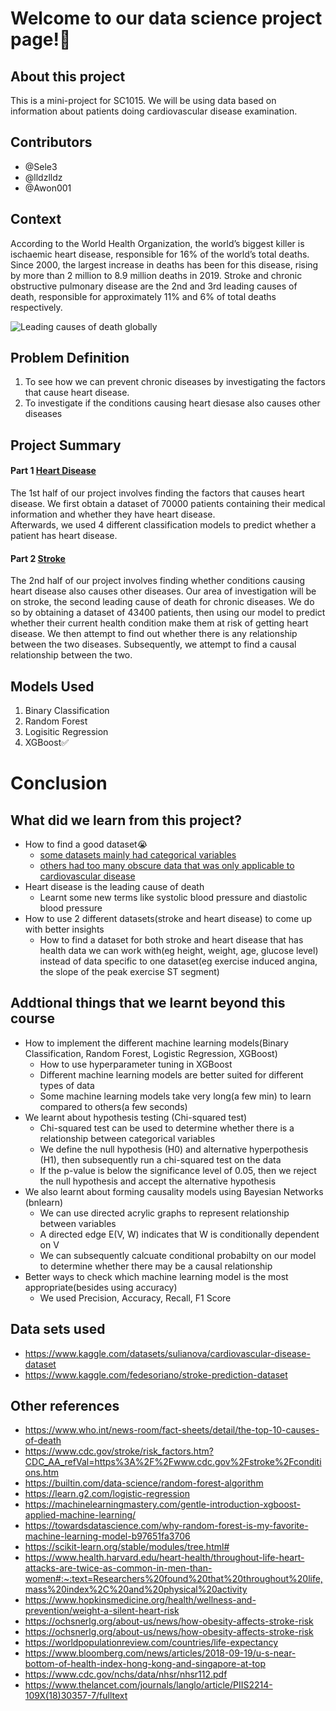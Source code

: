 # Welcome to our data science project page!:wave:


## About this project
This is a mini-project for SC1015. We will be using data based on information about patients doing cardiovascular disease examination.


## Contributors

- @Sele3 
- @lldzlldz 
- @Awon001

## Context
According to the World Health Organization, the world’s biggest killer is ischaemic heart disease, responsible for 16% of the world’s total deaths. Since 2000, the largest increase in deaths has been for this disease, rising by more than 2 million to 8.9 million deaths in 2019. Stroke and chronic obstructive pulmonary disease are the 2nd and 3rd leading causes of death, responsible for approximately 11% and 6% of total deaths respectively.

![Leading causes of death globally](https://lh3.googleusercontent.com/tsJMRht1HYVqW7F7dweI8Yb97ZdMoGrRuNzkIKbZOZ2DOf80e7em-V3XkGgO0ufCLZVCTB04p0PJBq0c3JKc-N5WeOnPAgOL3_-tBrE54XQeoynI_U9svy1LLrIRZ6-_1dRUMOM)



## Problem Definition

1. To see how we can prevent chronic diseases by investigating the factors that cause heart disease. 
2. To investigate if the conditions causing heart diesase also causes other diseases


## Project Summary 
#### Part 1 [Heart Disease](https://github.com/lldzlldz/Data-science-project/blob/main/heart_disease_EDA.ipynb)

The 1st half of our project involves finding the factors that causes heart disease. We first obtain a dataset of 70000 patients containing their medical information and whether they have heart disease.  
Afterwards, we used 4 different classification models to predict whether a patient has heart disease.

#### Part 2 [Stroke](https://github.com/lldzlldz/Data-science-project/blob/main/stroke_EDA.ipynb)

The 2nd half of our project involves finding whether conditions causing heart disease also causes other diseases. Our area of investigation will be on stroke, the second leading cause of death for chronic diseases. We do so by obtaining a dataset of 43400 patients, then using our model to predict whether their current health condition make them at risk of getting heart disease. We then attempt to find out whether there is any relationship between the two diseases. Subsequently, we attempt to find a causal relationship between the two.



## Models Used
1. Binary Classification
2. Random Forest
3. Logisitic Regression 
4. XGBoost:white_check_mark:

# Conclusion

## What did we learn from this project?
- How to find a good dataset:sob:
    - [some datasets mainly had categorical variables](https://www.kaggle.com/datasets/shivamb/netflix-shows)
    - [others had too many obscure data that was only applicable to cardiovascular disease](https://www.kaggle.com/datasets/johnsmith88/heart-disease-dataset)
- Heart disease is the leading cause of death 
    - Learnt some new terms like systolic blood pressure and diastolic blood pressure 
- How to use 2 different datasets(stroke and heart disease) to come up with better insights
    - How to find a dataset for both stroke and heart disease that has health data we can work with(eg height, weight, age, glucose level) instead of data specific to one dataset(eg exercise induced angina, the slope of the peak exercise ST segment)

## Addtional things that we learnt beyond this course
- How to implement the different machine learning models(Binary Classification, Random Forest, Logistic Regression, XGBoost)
    - How to use hyperparameter tuning in XGBoost
    - Different machine learning models are better suited for different types of data
    - Some machine learning models take very long(a few min) to learn compared to others(a few seconds)
- We learnt about hypothesis testing (Chi-squared test)
    - Chi-squared test can be used to determine whether there is a relationship between categorical variables
    - We define the null hypothesis (H0) and alternative hyperpothesis (H1), then subsequently run a chi-squared test on the data
    - If the p-value is below the significance level of 0.05, then we reject the null hypothesis and accept the alternative hypothesis
- We also learnt about forming causality models using Bayesian Networks (bnlearn)
    - We can use directed acrylic graphs to represent relationship between variables
    - A directed edge E(V, W) indicates that W is conditionally dependent on V
    - We can subsequently calcuate conditional probabilty on our model to determine whether there may be a causal relationship
- Better ways to check which machine learning model is the most appropriate(besides using accuracy)
    - We used Precision, Accuracy, Recall, F1 Score

## Data sets used
- https://www.kaggle.com/datasets/sulianova/cardiovascular-disease-dataset
- https://www.kaggle.com/fedesoriano/stroke-prediction-dataset 

## Other references
- https://www.who.int/news-room/fact-sheets/detail/the-top-10-causes-of-death
- https://www.cdc.gov/stroke/risk_factors.htm?CDC_AA_refVal=https%3A%2F%2Fwww.cdc.gov%2Fstroke%2Fconditions.htm
- https://builtin.com/data-science/random-forest-algorithm
- https://learn.g2.com/logistic-regression
- https://machinelearningmastery.com/gentle-introduction-xgboost-applied-machine-learning/
- https://towardsdatascience.com/why-random-forest-is-my-favorite-machine-learning-model-b97651fa3706
- https://scikit-learn.org/stable/modules/tree.html#
- https://www.health.harvard.edu/heart-health/throughout-life-heart-attacks-are-twice-as-common-in-men-than-women#:~:text=Researchers%20found%20that%20throughout%20life,mass%20index%2C%20and%20physical%20activity
- https://www.hopkinsmedicine.org/health/wellness-and-prevention/weight-a-silent-heart-risk
- https://ochsnerlg.org/about-us/news/how-obesity-affects-stroke-risk
- https://ochsnerlg.org/about-us/news/how-obesity-affects-stroke-risk
- https://worldpopulationreview.com/countries/life-expectancy
- https://www.bloomberg.com/news/articles/2018-09-19/u-s-near-bottom-of-health-index-hong-kong-and-singapore-at-top
- https://www.cdc.gov/nchs/data/nhsr/nhsr112.pdf
- https://www.thelancet.com/journals/langlo/article/PIIS2214-109X(18)30357-7/fulltext
